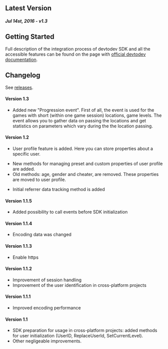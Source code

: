 Latest Version 
--------------
##### _Jul 14st, 2016_ - v1.3

Getting Started
---------------
Full description of the integration process of devtodev SDK and all the accessible features can be found on the page with [official devtodev documentation](https://www.devtodev.com/help/99).

Changelog
---------
See [releases](https://github.com/devtodev-analytics/macos-sdk/releases).

#### Version 1.3
* Added new "Progression event". First of all, the event is used for the games with short (within one game session) locations, game levels. The event allows you to gather data on passing the locations and get statistics on parameters which vary during the the location passing.

#### Version 1.2
* User profile feature is added. Here you can store properties about a specific user.
 - New methods for managing preset and custom properties of user profile are added.
 - Old methods: age, gender and cheater, are removed. These properties are moved to user profile.
* Initial referrer data tracking method is added

#### Version 1.1.5
* Added possibility to call events before SDK initialization

#### Version 1.1.4
* Encoding data was changed

#### Version 1.1.3
* Enable https

#### Version 1.1.2
* Improvement of session handling
* Improvement of the user identification in cross-platform projects

#### Version 1.1.1
* Improved encoding performance

#### Version 1.1
* SDK preparation for usage in cross-platform projects: added methods for user initialization (UserID, ReplaceUserId, SetCurrentLevel).
* Other negligeable improvements.
